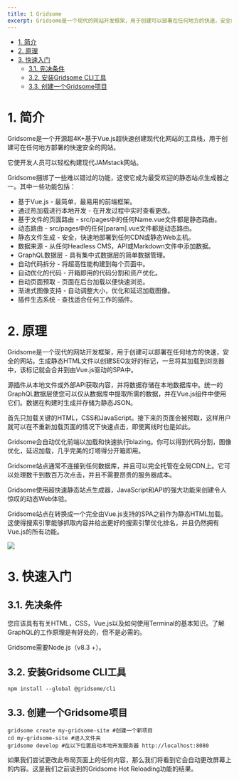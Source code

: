 ```yaml
---
title: 1 Gridsome
excerpt: Gridsome是一个现代的网站开发框架，用于创建可以部署在任何地方的快速，安全的网站。
---
```


- [1. 简介](#1-%e7%ae%80%e4%bb%8b)
- [2. 原理](#2-%e5%8e%9f%e7%90%86)
- [3. 快速入门](#3-%e5%bf%ab%e9%80%9f%e5%85%a5%e9%97%a8)
  - [3.1. 先决条件](#31-%e5%85%88%e5%86%b3%e6%9d%a1%e4%bb%b6)
  - [3.2. 安装Gridsome CLI工具](#32-%e5%ae%89%e8%a3%85gridsome-cli%e5%b7%a5%e5%85%b7)
  - [3.3. 创建一个Gridsome项目](#33-%e5%88%9b%e5%bb%ba%e4%b8%80%e4%b8%aagridsome%e9%a1%b9%e7%9b%ae)


# 1. 简介

Gridsome是一个开源超4K+基于Vue.js超快速创建现代化网站的工具栈，用于创建可在任何地方部署的快速安全的网站。

它使开发人员可以轻松构建现代JAMstack网站。

Gridsome捆绑了一些难以错过的功能，这使它成为最受欢迎的静态站点生成器之一。其中一些功能包括：

* 基于Vue.js - 最简单，最易用的前端框架。
* 通过热加载进行本地开发 - 在开发过程中实时查看更改。
* 基于文件的页面路由 - src/pages中的任何Name.vue文件都是静态路由。
* 动态路由 - src/pages中的任何[param].vue文件都是动态路由。
* 静态文件生成 - 安全，快速地部署到任何CDN或静态Web主机。
* 数据来源 - 从任何Headless CMS，API或Markdown文件中添加数据。
* GraphQL数据层 - 具有集中式数据层的简单数据管理。
* 自动代码拆分 - 将超高性能构建到每个页面中。
* 自动优化的代码 - 开箱即用的代码分割和资产优化。
* 自动页面预取 - 页面在后台加载以便快速浏览。
* 渐进式图像支持 - 自动调整大小，优化和延迟加载图像。
* 插件生态系统 - 查找适合任何工作的插件。

# 2. 原理

Gridsome是一个现代的网站开发框架，用于创建可以部署在任何地方的快速，安全的网站。生成静态HTML文件以创建SEO友好的标记，一旦将其加载到浏览器中，该标记就会合并到由Vue.js驱动的SPA中。

源插件从本地文件或外部API获取内容，并将数据存储在本地数据库中。统一的GraphQL数据层使您可以仅从数据库中提取所需的数据，并在Vue.js组件中使用它们。数据在构建时生成并存储为静态JSON。

首先只加载关键的HTML，CSS和JavaScript。接下来的页面会被预取，这样用户就可以在不重新加载页面的情况下快速点击，即使离线时也是如此。

Gridsome会自动优化前端以加载和快速执行blazing。你可以得到代码分割，图像优化，延迟加载，几乎完美的灯塔得分开箱即用。

Gridsome站点通常不连接到任何数据库，并且可以完全托管在全局CDN上。它可以处理数千到数百万次点击，并且不需要昂贵的服务器成本。

Gridsome使用超快速静态站点生成器，JavaScript和API的强大功能来创建令人惊叹的动态Web体验。

Gridsome站点在转换成一个完全由Vue.js支持的SPA之前作为静态HTML加载。这使得搜索引擎能够抓取内容并给出更好的搜索引擎优化排名，并且仍然拥有Vue.js的所有功能。

![](https://user-gold-cdn.xitu.io/2020/2/14/1704450d6d88b0b4?w=1024&h=443&f=png&s=29836)

# 3. 快速入门

## 3.1. 先决条件

您应该具有有关HTML，CSS，Vue.js以及如何使用Terminal的基本知识。了解GraphQL的工作原理是有好处的，但不是必需的。

Gridsome需要Node.js（v8.3 +）。

## 3.2. 安装Gridsome CLI工具

```
npm install --global @gridsome/cli
```

## 3.3. 创建一个Gridsome项目

```
gridsome create my-gridsome-site #创建一个新项目
cd my-gridsome-site #进入文件夹
gridsome develop #在以下位置启动本地开发服务器 http://localhost:8080
```
如果我们尝试更改此布局页面上的任何内容，那么我们将看到它会自动更改屏幕上的内容。这是我们之前谈到的Gridsome Hot Reloading功能的结果。

